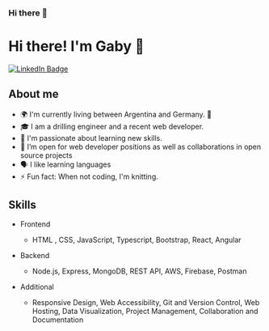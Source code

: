 ### Hi there 👋

<!--
**GabCB/GabCB** is a ✨ _special_ ✨ repository because its `README.md` (this file) appears on your GitHub profile.

Here are some ideas to get you started:
- 
- 🔭 I’m currently working on ...
- 🌱 I’m currently learning ...
- 👯 I’m looking to collaborate on ...
- 🤔 I’m looking for help with ...
- 💬 Ask me about ...
- 📫 How to reach me: ...
- 😄 Pronouns: ...
- ⚡ Fun fact: ...
-->

# Hi there! I'm Gaby 🙂
<div id="header" >
  <a href="https://www.linkedin.com/in/gabriela-cuencas-b-9774912b/" target="_blank">
    <img src="https://img.shields.io/badge/LinkedIn-blue?style=for-the-badge&logo=linkedin&logoColor=white" alt="LinkedIn Badge"/>
  </a>
</div> 

## About me
- 🌍 I'm currently living between Argentina and Germany. 🙂 
- 🎓 I am a drilling engineer and a recent web developer.
- 🧬 I'm passionate about learning new skills.
- 👯 I’m open for web developer positions as well as collaborations in open source projects
- 🗣️ I like learning languages
- ⚡ Fun fact: When not coding, I'm knitting.

## Skills
- Frontend
  - HTML , CSS, JavaScript, Typescript, Bootstrap, React, Angular
 
- Backend
  - Node.js, Express, MongoDB, REST API, AWS, Firebase, Postman
  
- Additional
  - Responsive Design, Web Accessibility, Git and Version Control, Web Hosting, Data Visualization, Project Management, Collaboration and Documentation




